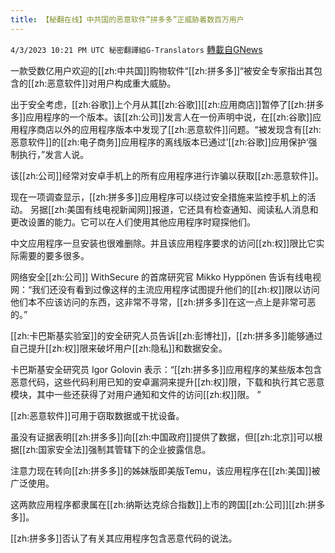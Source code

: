```yaml
---
title: 【秘翻在线】中共国的恶意软件”拼多多”正威胁着数百万用户
---
```

`4/3/2023 10:21 PM UTC 秘密翻譯組G-Translators` [轉載自GNews](https://gnews.org/articles/1069706)

         

一款受数亿用户欢迎的[[zh:中共国]]购物软件“[[zh:拼多多]]“被安全专家指出其包含的[[zh:恶意软件]]对用户构成重大威胁。

出于安全考虑，[[zh:谷歌]]上个月从其[[zh:谷歌]][[zh:应用商店]]暂停了[[zh:拼多多]]应用程序的一个版本。该[[zh:公司]]发言人在一份声明中说，在[[zh:谷歌]]应用程序商店以外的应用程序版本中发现了[[zh:恶意软件]]问题。“被发现含有[[zh:恶意软件]]的[[zh:电子商务]]应用程序的离线版本已通过’[[zh:谷歌]]应用保护‘强制执行，”发言人说。

该[[zh:公司]]经常对安卓手机上的所有应用程序进行诈骗以获取[[zh:恶意软件]]。

现在一项调查显示，[[zh:拼多多]]应用程序可以绕过安全措施来监控手机上的活动。 另据[[zh:美国有线电视新闻网]]报道，它还具有检查通知、阅读私人消息和更改设置的能力。它可以在人们使用其他应用程序时窥探他们。

中文应用程序一旦安装也很难删除。并且该应用程序要求的访问[[zh:权]]限比它实际需要的要多很多。

网络安全[[zh:公司]] WithSecure 的首席研究官 Mikko Hyppönen 告诉有线电视网：“我们还没有看到过像这样的主流应用程序试图提升他们的[[zh:权]]限以访问他们本不应该访问的东西，这非常不寻常，[[zh:拼多多]]在这一点上是非常可恶的。”

[[zh:卡巴斯基实验室]]的安全研究人员告诉[[zh:彭博社]]，[[zh:拼多多]]能够通过自己提升[[zh:权]]限来破坏用户[[zh:隐私]]和数据安全。

卡巴斯基安全研究员 Igor Golovin 表示：“[[zh:拼多多]]应用程序的某些版本包含恶意代码，这些代码利用已知的安卓漏洞来提升[[zh:权]]限，下载和执行其它恶意模块，其中一些还获得了对用户通知和文件的访问[[zh:权]]限。  ”

[[zh:恶意软件]]可用于窃取数据或干扰设备。

虽没有证据表明[[zh:拼多多]]向[[zh:中国政府]]提供了数据，但[[zh:北京]]可以根据[[zh:国家安全法]]强制其管辖下的企业披露信息。

注意力现在转向[[zh:拼多多]]的姊妹版即美版Temu，该应用程序在[[zh:美国]]被广泛使用。

这两款应用程序都隶属在[[zh:纳斯达克综合指数]]上市的跨国[[zh:公司]][[zh:拼多多]]。

[[zh:拼多多]]否认了有关其应用程序包含恶意代码的说法。

